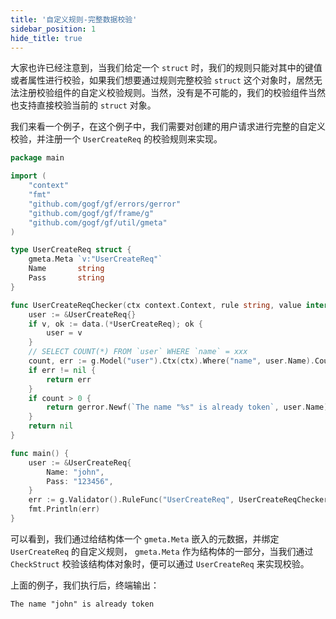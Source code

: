 ```yaml
---
title: '自定义规则-完整数据校验'
sidebar_position: 1
hide_title: true
---
```


大家也许已经注意到，当我们给定一个 `struct` 时，我们的规则只能对其中的键值或者属性进行校验，如果我们想要通过规则完整校验 `struct` 这个对象时，居然无法注册校验组件的自定义校验规则。当然，没有是不可能的，我们的校验组件当然也支持直接校验当前的 `struct` 对象。

我们来看一个例子，在这个例子中，我们需要对创建的用户请求进行完整的自定义校验，并注册一个 `UserCreateReq` 的校验规则来实现。

```go
package main

import (
	"context"
	"fmt"
	"github.com/gogf/gf/errors/gerror"
	"github.com/gogf/gf/frame/g"
	"github.com/gogf/gf/util/gmeta"
)

type UserCreateReq struct {
	gmeta.Meta `v:"UserCreateReq"`
	Name       string
	Pass       string
}

func UserCreateReqChecker(ctx context.Context, rule string, value interface{}, message string, data interface{}) error {
	user := &UserCreateReq{}
	if v, ok := data.(*UserCreateReq); ok {
		user = v
	}
	// SELECT COUNT(*) FROM `user` WHERE `name` = xxx
	count, err := g.Model("user").Ctx(ctx).Where("name", user.Name).Count()
	if err != nil {
		return err
	}
	if count > 0 {
		return gerror.Newf(`The name "%s" is already token`, user.Name)
	}
	return nil
}

func main() {
	user := &UserCreateReq{
		Name: "john",
		Pass: "123456",
	}
	err := g.Validator().RuleFunc("UserCreateReq", UserCreateReqChecker).CheckStruct(user)
	fmt.Println(err)
}
```

可以看到，我们通过给结构体一个 `gmeta.Meta` 嵌入的元数据，并绑定 `UserCreateReq` 的自定义规则， `gmeta.Meta` 作为结构体的一部分，当我们通过 `CheckStruct` 校验该结构体对象时，便可以通过 `UserCreateReq` 来实现校验。

上面的例子，我们执行后，终端输出：

```
The name "john" is already token
```